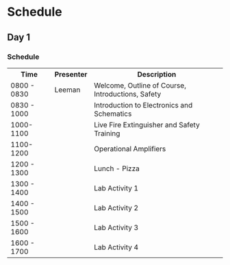 # Schedule

## Day 1

### Schedule

<table>
<tr>
<th>Time</th>
<th>Presenter</th>
<th>Description</th>
</tr>
<tr>
<td>0800 - 0830</td>
<td>Leeman</td>
<td>Welcome, Outline of Course, Introductions, Safety</td>
</tr>
<tr>
<td>0830 - 1000</td>
<td></td>
<td>Introduction to Electronics and Schematics</td>
</tr>
<tr>
<td>1000-1100</td>
<td></td>
<td>Live Fire Extinguisher and Safety Training</td>
</tr>
<tr>
<td>1100-1200</td>
<td></td>
<td>Operational Amplifiers</td>
</tr>
<td>1200 - 1300</td>
<td></td>
<td>Lunch - Pizza</td>
</tr>
<tr>
<tr>
<td>1300 - 1400</td>
<td></td>
<td>Lab Activity 1</td>
</tr>
<tr>
<td>1400 - 1500</td>
<td></td>
<td>Lab Activity 2</td>
</tr>
<tr>
<td>1500 - 1600</td>
<td></td>
<td>Lab Activity 3</td>
</tr>
<tr>
<td>1600 - 1700</td>
<td></td>
<td>Lab Activity 4</td>
</tr>
</table>
